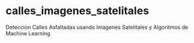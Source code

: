 # calles_imagenes_satelitales
Deteccion Calles Asfaltadas usando Imagenes Satelitales y Algoritmos de Machine Learning
